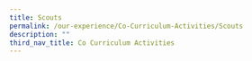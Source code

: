 ```yaml
---
title: Scouts
permalink: /our-experience/Co-Curriculum-Activities/Scouts
description: ""
third_nav_title: Co Curriculum Activities
---
```

